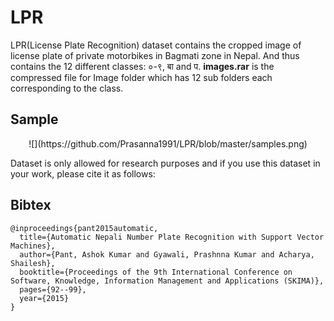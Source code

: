 # LPR

LPR(License Plate Recognition) dataset contains the cropped image of license plate of private motorbikes in Bagmati zone in Nepal. And thus contains the 12 different classes: ०-९, बा and प. **images.rar** is the compressed file for Image folder which has 12 sub folders each corresponding to the class.

## Sample
<p align="center">
![](https://github.com/Prasanna1991/LPR/blob/master/samples.png)
</p>


Dataset is only allowed for research purposes and if you use this dataset in your work, please cite it as follows:

## Bibtex
```
@inproceedings{pant2015automatic,
  title={Automatic Nepali Number Plate Recognition with Support Vector Machines},
  author={Pant, Ashok Kumar and Gyawali, Prashnna Kumar and Acharya, Shailesh},
  booktitle={Proceedings of the 9th International Conference on Software, Knowledge, Information Management and Applications (SKIMA)},
  pages={92--99},
  year={2015}
}
```
